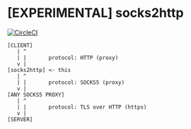 # [EXPERIMENTAL] socks2http

[![CircleCI](https://circleci.com/gh/rinsuki/socks2http.svg?style=svg)](https://circleci.com/gh/rinsuki/socks2http)

```
[CLIENT]
   | ^
   | |       protocol: HTTP (proxy)
   v |
[socks2http] <- this
   | ^
   | |       protocol: SOCKS5 (proxy)
   v |
[ANY SOCKS5 PROXY]
   | ^
   | |       protocol: TLS over HTTP (https) 
   v |
[SERVER]
```